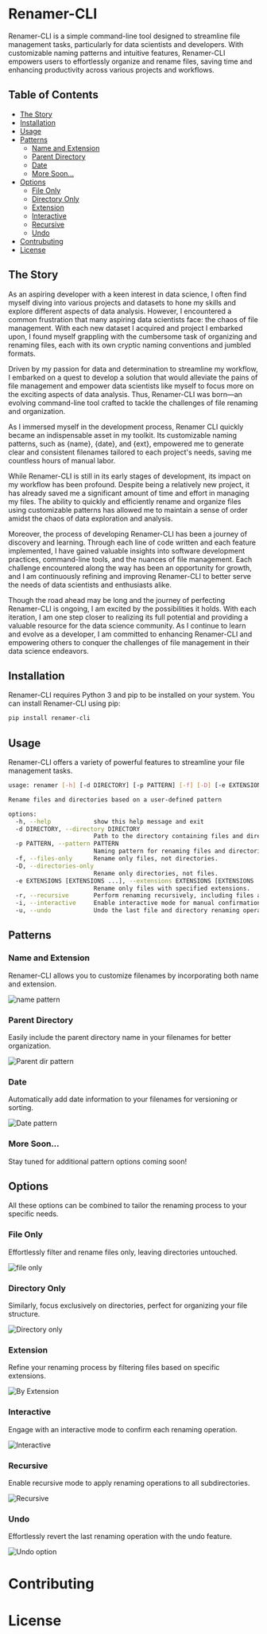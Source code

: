 # Renamer-CLI

Renamer-CLI is a simple command-line tool designed to streamline file management tasks, particularly for data scientists and developers. With customizable naming patterns and intuitive features, Renamer-CLI empowers users to effortlessly organize and rename files, saving time and enhancing productivity across various projects and workflows.

## Table of Contents

- [The Story](#the-story)
- [Installation](#installation)
- [Usage](#usage)
- [Patterns](#patterns)
  - [Name and Extension](#name-and-extension)
  - [Parent Directory](#parent-directory)
  - [Date](#date)
  - [More Soon...](#more-soon)
- [Options](#options)
  - [File Only](#file-only)
  - [Directory Only](#directory-only)
  - [Extension](#extension)
  - [Interactive](#interactive)
  - [Recursive](#recursive)
  - [Undo](#undo)
- [Contrubuting](#contrubuting)
- [License](#license)


## The Story

As an aspiring developer with a keen interest in data science, I often find myself diving into various projects and datasets to hone my skills and explore different aspects of data analysis. However, I encountered a common frustration that many aspiring data scientists face: the chaos of file management. With each new dataset I acquired and project I embarked upon, I found myself grappling with the cumbersome task of organizing and renaming files, each with its own cryptic naming conventions and jumbled formats.

Driven by my passion for data and determination to streamline my workflow, I embarked on a quest to develop a solution that would alleviate the pains of file management and empower data scientists like myself to focus more on the exciting aspects of data analysis. Thus, Renamer-CLI was born—an evolving command-line tool crafted to tackle the challenges of file renaming and organization.

As I immersed myself in the development process, Renamer CLI quickly became an indispensable asset in my toolkit. Its customizable naming patterns, such as {name}, {date}, and {ext}, empowered me to generate clear and consistent filenames tailored to each project's needs, saving me countless hours of manual labor.

While Renamer-CLI is still in its early stages of development, its impact on my workflow has been profound. Despite being a relatively new project, it has already saved me a significant amount of time and effort in managing my files. The ability to quickly and efficiently rename and organize files using customizable patterns has allowed me to maintain a sense of order amidst the chaos of data exploration and analysis.

Moreover, the process of developing Renamer-CLI has been a journey of discovery and learning. Through each line of code written and each feature implemented, I have gained valuable insights into software development practices, command-line tools, and the nuances of file management. Each challenge encountered along the way has been an opportunity for growth, and I am continuously refining and improving Renamer-CLI to better serve the needs of data scientists and enthusiasts alike.

Though the road ahead may be long and the journey of perfecting Renamer-CLI is ongoing, I am excited by the possibilities it holds. With each iteration, I am one step closer to realizing its full potential and providing a valuable resource for the data science community. As I continue to learn and evolve as a developer, I am committed to enhancing Renamer-CLI and empowering others to conquer the challenges of file management in their data science endeavors.

## Installation

Renamer-CLI requires Python 3 and pip to be installed on your system. You can install Renamer-CLI using pip:

```bash
pip install renamer-cli
```

## Usage

Renamer-CLI offers a variety of powerful features to streamline your file management tasks.

```bash
usage: renamer [-h] [-d DIRECTORY] [-p PATTERN] [-f] [-D] [-e EXTENSIONS [EXTENSIONS ...]] [-r] [-i] [-u]

Rename files and directories based on a user-defined pattern

options:
  -h, --help            show this help message and exit
  -d DIRECTORY, --directory DIRECTORY
                        Path to the directory containing files and directories to be renamed.
  -p PATTERN, --pattern PATTERN
                        Naming pattern for renaming files and directories. Use placeholders like {name}, {parent}, {date}, etc.
  -f, --files-only      Rename only files, not directories.
  -D, --directories-only
                        Rename only directories, not files.
  -e EXTENSIONS [EXTENSIONS ...], --extensions EXTENSIONS [EXTENSIONS ...]
                        Rename only files with specified extensions.
  -r, --recursive       Perform renaming recursively, including files and directories in subdirectories.
  -i, --interactive     Enable interactive mode for manual confirmation of each renaming operation.
  -u, --undo            Undo the last file and directory renaming operation.
```

## Patterns
### Name and Extension
Renamer-CLI allows you to customize filenames by incorporating both name and extension.

![name pattern](https://vhs.charm.sh/vhs-676KFAPndNosYsiLl08LCx.gif)
### Parent Directory
Easily include the parent directory name in your filenames for better organization.

![Parent dir pattern](https://vhs.charm.sh/vhs-4AftDGmSpPmgG6lORmjZpC.gif)
### Date
Automatically add date information to your filenames for versioning or sorting.

![Date pattern](https://vhs.charm.sh/vhs-qTd4h572QERwN3p40jvkA.gif)
### More Soon...
Stay tuned for additional pattern options coming soon!

## Options
All these options can be combined to tailor the renaming process to your specific needs.
### File Only
Effortlessly filter and rename files only, leaving directories untouched.

![file only](https://vhs.charm.sh/vhs-5Z4qERUhcpkwNnVST69jbX.gif)
### Directory Only
Similarly, focus exclusively on directories, perfect for organizing your file structure.

![Directory only](https://vhs.charm.sh/vhs-4eiqzUYTf0WM9ywJCEG1Cy.gif)
### Extension
Refine your renaming process by filtering files based on specific extensions.

![By Extension](https://vhs.charm.sh/vhs-1sxy0n14iZ5JqZ1YmTE8Vm.gif)
### Interactive
Engage with an interactive mode to confirm each renaming operation.

![Interactive](https://vhs.charm.sh/vhs-5bPRwcmAeAIzqFWxfgSESf.gif)
### Recursive
Enable recursive mode to apply renaming operations to all subdirectories.

![Recursive](https://vhs.charm.sh/vhs-4fSMdws4HLBvGhAWIq3Qh0.gif)
### Undo
Effortlessly revert the last renaming operation with the undo feature.

![Undo option](https://vhs.charm.sh/vhs-4ngOm4nTPNHrdjOC8tKPjR.gif)


# Contributing

# License